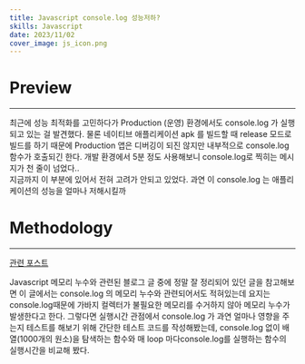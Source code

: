 ```yaml
---
title: Javascript console.log 성능저하?
skills: Javascript
date: 2023/11/02
cover_image: js_icon.png
---
```


# **Preview**

---

최근에 성능 최적화를 고민하다가 Production (운영) 환경에서도 console.log 가 실행되고 있는 걸 발견했다.
물론 네이티브 애플리케이션 apk 를 빌드할 때 release 모드로 빌드를 하기 때문에 Production 앱은 디버깅이 되진 않지만 내부적으로 console.log 함수가 호출되긴 한다.
개발 환경에서 5분 정도 사용해보니 console.log로 찍히는 메시지가 천 줄이 넘었다..  
지금까지 이 부분에 있어서 전혀 고려가 안되고 있었다.
과연 이 console.log 는 애플리케이션의 성능을 얼마나 저해시킬까

# **Methodology**

---

[관련 포스트](https://ui.toast.com/posts/ko_20210611)

Javascript 메모리 누수와 관련된 블로그 글 중에 정말 잘 정리되어 있던 글을 참고해보면
이 글에서는 console.log 의 메모리 누수와 관련되어서도 적혀있는데
요지는 console.log때문에 가바지 컬렉터가 불필요한 메모리를 수거하지 않아 메모리 누수가 발생한다고 한다.
그렇다면 실행시간 관점에서 console.log 가 과연 얼마나 영향을 주는지
테스트를 해보기 위해 간단한 테스트 코드를 작성해봤는데,
console.log 없이 배열(1000개의 원소)을 탐색하는 함수와
매 loop 마다console.log를 실행하는 함수의 실행시간을 비교해 봤다.
